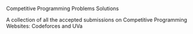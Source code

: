 Competitive Programming Problems Solutions

A collection of all the accepted submissions on Competitive Programming Websites: Codeforces and UVa

